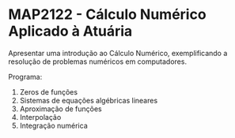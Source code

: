 # MAP2122 - Cálculo Numérico Aplicado à Atuária

Apresentar uma introdução ao Cálculo Numérico, exemplificando a resolução de problemas numéricos em computadores.

Programa:
1. Zeros de funções
2. Sistemas de equações algébricas lineares
3. Aproximação de funções
4. Interpolação
5. Integração numérica
